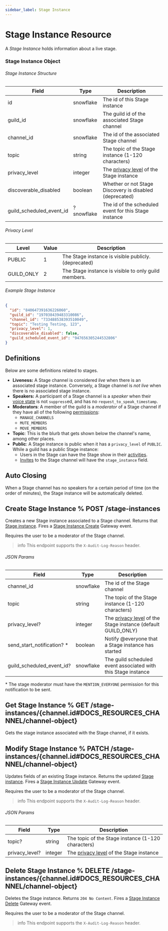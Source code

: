 ```yaml
---
sidebar_label: Stage Instance
---
```


# Stage Instance Resource

A _Stage Instance_ holds information about a live stage.

### Stage Instance Object

###### Stage Instance Structure

| Field                    | Type       | Description                                                                                                   |
|--------------------------|------------|---------------------------------------------------------------------------------------------------------------|
| id                       | snowflake  | The id of this Stage instance                                                                                 |
| guild_id                 | snowflake  | The guild id of the associated Stage channel                                                                  |
| channel_id               | snowflake  | The id of the associated Stage channel                                                                        |
| topic                    | string     | The topic of the Stage instance (1-120 characters)                                                            |
| privacy_level            | integer    | The [privacy level](#DOCS_RESOURCES_STAGE_INSTANCE/stage-instance-object-privacy-level) of the Stage instance |
| discoverable_disabled    | boolean    | Whether or not Stage Discovery is disabled (deprecated)                                                       |
| guild_scheduled_event_id | ?snowflake | The id of the scheduled event for this Stage instance                                                         |

###### Privacy Level

| Level      | Value | Description                                          |
|------------|-------|------------------------------------------------------|
| PUBLIC     | 1     | The Stage instance is visible publicly. (deprecated) |
| GUILD_ONLY | 2     | The Stage instance is visible to only guild members. |

###### Example Stage Instance

```json
{
  "id": "840647391636226060",
  "guild_id": "197038439483310086",
  "channel_id": "733488538393510049",
  "topic": "Testing Testing, 123",
  "privacy_level": 1,
  "discoverable_disabled": false,
  "guild_scheduled_event_id": "947656305244532806"
}
```

## Definitions

Below are some definitions related to stages.

- **Liveness:** A Stage channel is considered _live_ when there is an associated stage instance. Conversely, a Stage channel is _not live_ when there is no associated stage instance.
- **Speakers:** A participant of a Stage channel is a _speaker_ when their [voice state](#DOCS_RESOURCES_VOICE/voice-state-object)
  is not `suppress`ed, and has no `request_to_speak_timestamp`.
- **Moderators**: A member of the guild is a _moderator_ of a Stage channel if they have all of the following [permissions](#DOCS_TOPICS_PERMISSIONS/permissions):
  - `MANAGE_CHANNELS`
  - `MUTE_MEMBERS`
  - `MOVE_MEMBERS`
- **Topic**: This is the blurb that gets shown below the channel's name, among other places.
- **Public**: A Stage instance is public when it has a `privacy_level` of `PUBLIC`. While a guild has a public Stage instance:
  - Users in the Stage can have the Stage show in their [activities](#DOCS_EVENTS_GATEWAY_EVENTS/presence).
  - [Invites](#DOCS_RESOURCES_INVITE/invite-object) to the Stage channel will have the `stage_instance` field.

## Auto Closing

When a Stage channel has no speakers for a certain period of time (on the order of minutes), the Stage instance will be automatically deleted.

## Create Stage Instance % POST /stage-instances

Creates a new Stage instance associated to a Stage channel. Returns that [Stage instance](#DOCS_RESOURCES_STAGE_INSTANCE/stage-instance-object-stage-instance-structure). Fires a [Stage Instance Create](#DOCS_EVENTS_GATEWAY_EVENTS/stage-instance-create) Gateway event.

Requires the user to be a moderator of the Stage channel.

> info
> This endpoint supports the `X-Audit-Log-Reason` header.

###### JSON Params

| Field                       | Type      | Description                                                                                                                        |
|-----------------------------|-----------|------------------------------------------------------------------------------------------------------------------------------------|
| channel_id                  | snowflake | The id of the Stage channel                                                                                                        |
| topic                       | string    | The topic of the Stage instance (1-120 characters)                                                                                 |
| privacy_level?              | integer   | The [privacy level](#DOCS_RESOURCES_STAGE_INSTANCE/stage-instance-object-privacy-level) of the Stage instance (default GUILD_ONLY) |
| send_start_notification? \* | boolean   | Notify @everyone that a Stage instance has started                                                                                 |
| guild_scheduled_event_id?   | snowflake | The guild scheduled event associated with this Stage instance                                                                      |

\* The stage moderator must have the `MENTION_EVERYONE` permission for this notification to be sent.

## Get Stage Instance % GET /stage-instances/{channel.id#DOCS_RESOURCES_CHANNEL/channel-object}

Gets the stage instance associated with the Stage channel, if it exists.

## Modify Stage Instance % PATCH /stage-instances/{channel.id#DOCS_RESOURCES_CHANNEL/channel-object}

Updates fields of an existing Stage instance. Returns the updated [Stage instance](#DOCS_RESOURCES_STAGE_INSTANCE/stage-instance-object-stage-instance-structure). Fires a [Stage Instance Update](#DOCS_EVENTS_GATEWAY_EVENTS/stage-instance-update) Gateway event.

Requires the user to be a moderator of the Stage channel.

> info
> This endpoint supports the `X-Audit-Log-Reason` header.

###### JSON Params

| Field          | Type    | Description                                                                                                   |
|----------------|---------|---------------------------------------------------------------------------------------------------------------|
| topic?         | string  | The topic of the Stage instance (1-120 characters)                                                            |
| privacy_level? | integer | The [privacy level](#DOCS_RESOURCES_STAGE_INSTANCE/stage-instance-object-privacy-level) of the Stage instance |

## Delete Stage Instance % DELETE /stage-instances/{channel.id#DOCS_RESOURCES_CHANNEL/channel-object}

Deletes the Stage instance. Returns `204 No Content`. Fires a [Stage Instance Delete](#DOCS_EVENTS_GATEWAY_EVENTS/stage-instance-delete) Gateway event.

Requires the user to be a moderator of the Stage channel.

> info
> This endpoint supports the `X-Audit-Log-Reason` header.
